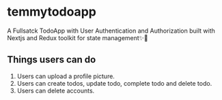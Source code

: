 # temmytodoapp
A Fullsatck TodoApp with User Authentication and Authorization built with Nextjs and Redux toolkit for state management✨🎉

## Things users can do
1. Users can upload a profile picture.
2. Users can create todos, update todo, complete todo and delete todo.
3. Users can delete accounts.
